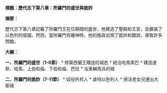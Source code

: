 **標題：歷代志下第八章：所羅門的盛世與詭詐**

**摘要：**

歷代志下第八章記載了所羅門王在位期間的盛世，他建造了聖殿和王宮，並擴張了以色列的版圖。然而，當所羅門背離神時，他的施政出現了詭詐和錯誤，導致許多問題。

**大綱：**

**一、所羅門的盛世（1-6節）**
    * 修築西蘭王贈送的城邑
    * 統治哈馬索巴
    * 建造達默、哈馬、上伯和倫、下伯和倫、巴拉
    * 屯車輛馬兵的城

**二、所羅門的詭詐（7-11節）**
    * 奴役外邦人
    * 虐待以色列人
    * 將法老女兒遷出大衛城